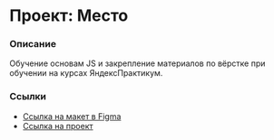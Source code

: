 # Проект: Место

### Описание

Обучение основам JS и закрепление материалов по вёрстке при обучении на курсах ЯндексПрактикум.

### Ссылки

* [Ссылка на макет в Figma](https://www.figma.com/file/2cn9N9jSkmxD84oJik7xL7/JavaScript.-Sprint-4?node-id=0%3A1)
* [Ссылка на проект](https://aper3d.github.io/mesto/)
